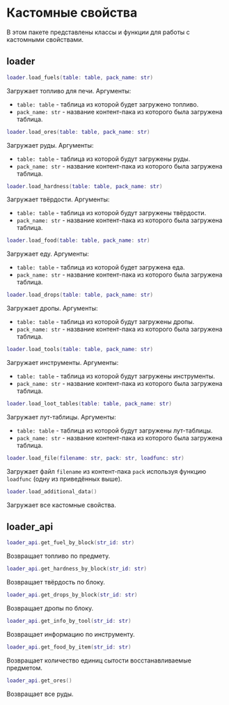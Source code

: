 # Кастомные свойства

В этом пакете представлены классы и функции для работы с кастомными свойствами.

## loader

```lua
loader.load_fuels(table: table, pack_name: str)
```

Загружает топливо для печи.
Аргументы:
 - `table: table` - таблица из которой будет загружено топливо.
 - `pack_name: str` - название контент-пака из которого была загружена таблица.

```lua
loader.load_ores(table: table, pack_name: str)
```

Загружает руды.
Аргументы:
 - `table: table` - таблица из которой будут загружены руды.
 - `pack_name: str` - название контент-пака из которого была загружена таблица.

```lua
loader.load_hardness(table: table, pack_name: str)
```

Загружает твёрдости.
Аргументы:
 - `table: table` - таблица из которой будут загружены твёрдости.
 - `pack_name: str` - название контент-пака из которого была загружена таблица.

```lua
loader.load_food(table: table, pack_name: str)
```

Загружает еду.
Аргументы:
 - `table: table` - таблица из которой будет загружена еда.
 - `pack_name: str` - название контент-пака из которого была загружена таблица.

```lua
loader.load_drops(table: table, pack_name: str)
```

Загружает дропы.
Аргументы:
 - `table: table` - таблица из которой будут загружены дропы.
 - `pack_name: str` - название контент-пака из которого была загружена таблица.

```lua
loader.load_tools(table: table, pack_name: str)
```

Загружает инструменты.
Аргументы:
 - `table: table` - таблица из которой будут загружены инструменты.
 - `pack_name: str` - название контент-пака из которого была загружена таблица.

```lua
loader.load_loot_tables(table: table, pack_name: str)
```

Загружает лут-таблицы.
Аргументы:
 - `table: table` - таблица из которой будут загружены лут-таблицы.
 - `pack_name: str` - название контент-пака из которого была загружена таблица.

```lua
loader.load_file(filename: str, pack: str, loadfunc: str)
```

Загружает файл `filename` из контент-пака `pack` используя функцию `loadfunc`
(одну из приведённых выше).

```lua
loader.load_additional_data()
```

Загружает все кастомные свойства.

## loader_api

```lua
loader_api.get_fuel_by_block(str_id: str)
```

Возвращает топливо по предмету.

```lua
loader_api.get_hardness_by_block(str_id: str)
```

Возвращает твёрдость по блоку.

```lua
loader_api.get_drops_by_block(str_id: str)
```

Возвращает дропы по блоку.

```lua
loader_api.get_info_by_tool(str_id: str)
```

Возвращает информацию по инструменту.

```lua
loader_api.get_food_by_item(str_id: str)
```

Возвращает количество единиц сытости восстанавливаемые предметом.

```lua
loader_api.get_ores()
```

Возвращает все руды.
